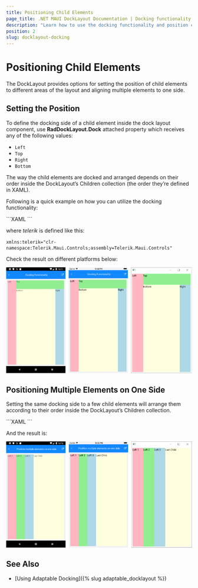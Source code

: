 ```yaml
---
title: Positioning Child Elements
page_title: .NET MAUI DockLayout Documentation | Docking functionality
description: "Learn how to use the docking functionality and position child elements with the Telerik UI for .NET MAUI DockLayout control."
position: 2
slug: docklayout-docking
---
```


# Positioning Child Elements

The DockLayout provides options for setting the position of child elements to different areas of the layout and aligning multiple elements to one side.  

## Setting the Position

To define the docking side of a child element inside the dock layout component, use **RadDockLayout.Dock** attached property which receives any of the following values:

* `Left`
* `Top`
* `Right`
* `Bottom`

The way the child elements are docked and arranged depends on their order inside the DockLayout’s Children collection (the order they’re defined in XAML).

Following is a quick example on how you can utilize the docking functionality:

<snippet id='docklayout-docking-feature' />
```XAML
<telerik:RadDockLayout x:Name="dockLayout">
    <Label Text="Left" telerik:RadDockLayout.Dock="Left" WidthRequest="60" BackgroundColor="LightPink" />
    <Label Text="Top" telerik:RadDockLayout.Dock="Top" HeightRequest="60" BackgroundColor="LightGreen" />
    <Label Text="Right" telerik:RadDockLayout.Dock="Right" WidthRequest="60" BackgroundColor="LightBlue" />
    <Label Text="Bottom" telerik:RadDockLayout.Dock="Bottom" BackgroundColor="LightYellow" />
</telerik:RadDockLayout>
```

where *telerik* is defined like this:

```XAML
xmlns:telerik="clr-namespace:Telerik.Maui.Controls;assembly=Telerik.Maui.Controls"
```

Check the result on different platforms below:

![RadDockLayout Docking](images/docklayout_docking_feature.png)

## Positioning Multiple Elements on One Side

Setting the same docking side to a few child elements will arrange them according to their order inside the DockLayout’s Children collection.  

<snippet id='docklayout-position-elementsoneside'/>
```XAML
<telerik:RadDockLayout x:Name="dockLayout" >
    <Label Text="Left 1" telerik:RadDockLayout.Dock="Left" WidthRequest="60" BackgroundColor="LightPink" />
    <Label Text="Left 2" telerik:RadDockLayout.Dock="Left" WidthRequest="60" BackgroundColor="LightGreen" />
    <Label Text="Left 3" telerik:RadDockLayout.Dock="Left" WidthRequest="60" BackgroundColor="LightBlue" />
    <Label Text="Last Child" telerik:RadDockLayout.Dock="Left" BackgroundColor="LightYellow" />
</telerik:RadDockLayout>
```

And the result is:

![RadDockLayout Elements on one side](images/docklayout_positiononeside.png)

## See Also

* [Using Adaptable Docking]({% slug adaptable_docklayout %})
